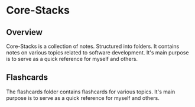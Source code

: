 # Core-Stacks
## Overview
Core-Stacks is a collection of notes. Structured into folders. 
It contains notes on various topics related to software development.
It's main purpose is to serve as a quick reference for myself and others.

## Flashcards
The flashcards folder contains flashcards for various topics. 
It's main purpose is to serve as a quick reference for myself and others.